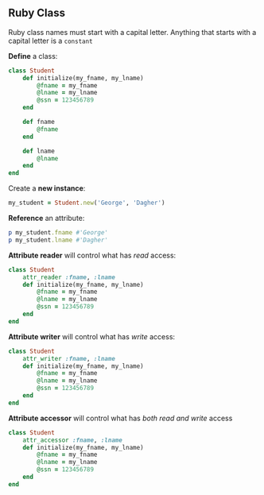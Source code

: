 ## Ruby Class 

Ruby class names must start with a capital letter.
Anything that starts with a capital letter is a `constant`

**Define** a class:
```ruby
class Student
	def initialize(my_fname, my_lname)
		@fname = my_fname
		@lname = my_lname
		@ssn = 123456789
	end

	def fname
		@fname
	end

	def lname
		@lname
	end
end
```

Create a **new instance**:
```ruby
my_student = Student.new('George', 'Dagher')
```

**Reference** an attribute:
```ruby
p my_student.fname #'George'
p my_student.lname #'Dagher'
```

**Attribute reader** will control what has *read* access:
```ruby
class Student
	attr_reader :fname, :lname
	def initialize(my_fname, my_lname)
		@fname = my_fname
		@lname = my_lname
		@ssn = 123456789
	end
end
```

**Attribute writer** will control what has *write* access:
```ruby
class Student
	attr_writer :fname, :lname
	def initialize(my_fname, my_lname)
		@fname = my_fname
		@lname = my_lname
		@ssn = 123456789
	end
end
```

**Attribute accessor** will control what has *both read and write* access
```ruby
class Student
	attr_accessor :fname, :lname
	def initialize(my_fname, my_lname)
		@fname = my_fname
		@lname = my_lname
		@ssn = 123456789
	end
end
```